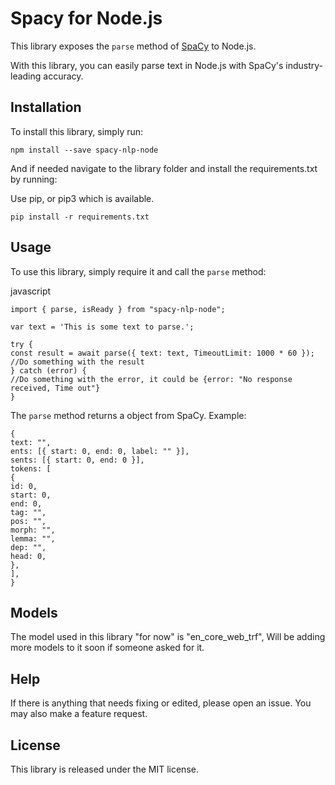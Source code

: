 # Spacy for Node.js

This library exposes the `parse` method of [SpaCy](https://spacy.io) to Node.js.

With this library, you can easily parse text in Node.js with SpaCy's industry-leading accuracy.

## Installation

To install this library, simply run:

```
npm install --save spacy-nlp-node
```

And if needed navigate to the library folder and install the requirements.txt by running:

Use pip, or pip3 which is available.

```
pip install -r requirements.txt
```

## Usage

To use this library, simply require it and call the `parse` method:

javascript

```
import { parse, isReady } from "spacy-nlp-node";
```

```
var text = 'This is some text to parse.';

try {
const result = await parse({ text: text, TimeoutLimit: 1000 * 60 });
//Do something with the result
} catch (error) {
//Do something with the error, it could be {error: "No response received, Time out"}
}
```

The `parse` method returns a object from SpaCy.
Example:

```
{
text: "",
ents: [{ start: 0, end: 0, label: "" }],
sents: [{ start: 0, end: 0 }],
tokens: [
{
id: 0,
start: 0,
end: 0,
tag: "",
pos: "",
morph: "",
lemma: "",
dep: "",
head: 0,
},
],
}
```

## Models

The model used in this library "for now" is "en_core_web_trf", Will be adding more models to it soon if someone asked for it.

## Help
If there is anything that needs fixing or edited, please open an issue. You may also make a feature request.

## License

This library is released under the MIT license.
